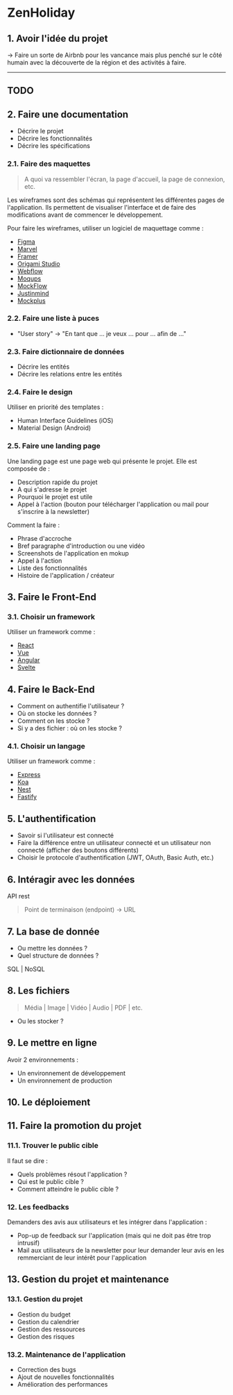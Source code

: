 # ZenHoliday

## 1. Avoir l'idée du projet

-> Faire un sorte de Airbnb pour les vancance mais plus penché sur le côté humain avec la découverte de la région et des activités à faire.

---

## TODO

## 2. Faire une documentation

- Décrire le projet
- Décrire les fonctionnalités
- Décrire les spécifications

### 2.1. Faire des maquettes

> A quoi va ressembler l'écran, la page d'accueil, la page de connexion, etc.

Les wireframes sont des schémas qui représentent les différentes pages de l'application. Ils permettent de visualiser l'interface et de faire des modifications avant de commencer le développement.

Pour faire les wireframes, utiliser un logiciel de maquettage comme :

- [Figma](https://www.figma.com/)
- [Marvel](https://marvelapp.com/)
- [Framer](https://www.framer.com/)
- [Origami Studio](https://origami.design/)
- [Webflow](https://webflow.com/)
- [Moqups](https://moqups.com/)
- [MockFlow](https://www.mockflow.com/)
- [Justinmind](https://www.justinmind.com/)
- [Mockplus](https://www.mockplus.com/)

### 2.2. Faire une liste à puces

- "User story" -> "En tant que ... je veux ... pour ... afin de ..."

### 2.3. Faire dictionnaire de données

- Décrire les entités
- Décrire les relations entre les entités

### 2.4. Faire le design

Utiliser en priorité des templates :

- Human Interface Guidelines (iOS)
- Material Design (Android)

### 2.5. Faire une landing page

Une landing page est une page web qui présente le projet. Elle est composée de :

- Description rapide du projet
- A qui s'adresse le projet
- Pourquoi le projet est utile
- Appel à l'action (bouton pour télécharger l'application ou mail pour s'inscrire à la newsletter)

Comment la faire :

- Phrase d'accroche
- Bref paragraphe d'introduction ou une vidéo
- Screenshots de l'application en mokup
- Appel à l'action
- Liste des fonctionnalités
- Histoire de l'application / créateur

## 3. Faire le Front-End

### 3.1. Choisir un framework

Utiliser un framework comme :

- [React](https://reactjs.org/)
- [Vue](https://vuejs.org/)
- [Angular](https://angular.io/)
- [Svelte](https://svelte.dev/)

## 4. Faire le Back-End

- Comment on authentifie l'utilisateur ?
- Où on stocke les données ?
- Comment on les stocke ?
- Si y a des fichier : où on les stocke ?

### 4.1. Choisir un langage

Utiliser un framework comme :

- [Express](https://expressjs.com/)
- [Koa](https://koajs.com/)
- [Nest](https://nestjs.com/)
- [Fastify](https://www.fastify.io/)

## 5. L'authentification

- Savoir si l'utilisateur est connecté
- Faire la différence entre un utilisateur connecté et un utilisateur non connecté (afficher des boutons différents)
- Choisir le protocole d'authentification (JWT, OAuth, Basic Auth, etc.)

## 6. Intéragir avec les données

API rest

> Point de terminaison (endpoint) -> URL

## 7. La base de donnée

- Ou mettre les données ?
- Quel structure de données ?

SQL | NoSQL

## 8. Les fichiers

> Média | Image | Vidéo | Audio | PDF | etc.

- Ou les stocker ?

## 9. Le mettre en ligne

Avoir 2 environnements :

- Un environnement de développement
- Un environnement de production

## 10. Le déploiement

## 11. Faire la promotion du projet

### 11.1. Trouver le public cible

Il faut se dire :

- Quels problèmes résout l'application ?
- Qui est le public cible ?
- Comment atteindre le public cible ?

### 12. Les feedbacks

Demanders des avis aux utilisateurs et les intégrer dans l'application :

- Pop-up de feedback sur l'application (mais qui ne doit pas être trop intrusif)
- Mail aux utilisateurs de la newsletter pour leur demander leur avis en les remmerciant de leur intérêt pour l'application

## 13. Gestion du projet et maintenance

### 13.1. Gestion du projet

- Gestion du budget
- Gestion du calendrier
- Gestion des ressources
- Gestion des risques

### 13.2. Maintenance de l'application

- Correction des bugs
- Ajout de nouvelles fonctionnalités
- Amélioration des performances
